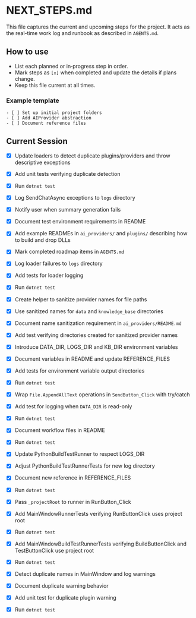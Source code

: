 # NEXT_STEPS.md

This file captures the current and upcoming steps for the project. It acts as the real-time work log and runbook as described in `AGENTS.md`.

## How to use
- List each planned or in‑progress step in order.
- Mark steps as `[x]` when completed and update the details if plans change.
- Keep this file current at all times.

### Example template
```
- [ ] Set up initial project folders
- [ ] Add AIProvider abstraction
- [ ] Document reference files
```

## Current Session
- [x] Update loaders to detect duplicate plugins/providers and throw descriptive exceptions
- [x] Add unit tests verifying duplicate detection
- [x] Run `dotnet test`
- [x] Log SendChatAsync exceptions to `logs` directory
- [x] Notify user when summary generation fails
- [x] Document test environment requirements in README
- [x] Add example READMEs in `ai_providers/` and `plugins/` describing how to build and drop DLLs
- [x] Mark completed roadmap items in `AGENTS.md`

- [x] Log loader failures to `logs` directory
- [x] Add tests for loader logging
- [x] Run `dotnet test`
- [x] Create helper to sanitize provider names for file paths
- [x] Use sanitized names for `data` and `knowledge_base` directories
- [x] Document name sanitization requirement in `ai_providers/README.md`
- [x] Add test verifying directories created for sanitized provider names
- [x] Introduce DATA_DIR, LOGS_DIR and KB_DIR environment variables
- [x] Document variables in README and update REFERENCE_FILES
- [x] Add tests for environment variable output directories
- [x] Run `dotnet test`

- [x] Wrap `File.AppendAllText` operations in `SendButton_Click` with try/catch
- [x] Add test for logging when `DATA_DIR` is read-only
- [x] Run `dotnet test`
- [x] Document workflow files in README
- [x] Run `dotnet test`

- [x] Update PythonBuildTestRunner to respect LOGS_DIR
- [x] Adjust PythonBuildTestRunnerTests for new log directory
- [x] Document new reference in REFERENCE_FILES
- [x] Run `dotnet test`

- [x] Pass `_projectRoot` to runner in RunButton_Click
- [x] Add MainWindowRunnerTests verifying RunButtonClick uses project root
- [x] Run `dotnet test`

- [x] Add MainWindowBuildTestRunnerTests verifying BuildButtonClick and TestButtonClick use project root
- [x] Run `dotnet test`

 - [x] Detect duplicate names in MainWindow and log warnings
 - [x] Document duplicate warning behavior
 - [x] Add unit test for duplicate plugin warning
 - [x] Run `dotnet test`
